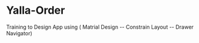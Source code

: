 # Yalla-Order
Training to Design App using ( Matrial Design -- Constrain Layout -- Drawer Navigator)
